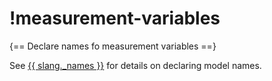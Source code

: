 # !measurement-variables

{== Declare names fo measurement variables ==}

See [{{ slang._names }}](`names.md`) for details on declaring model names.

